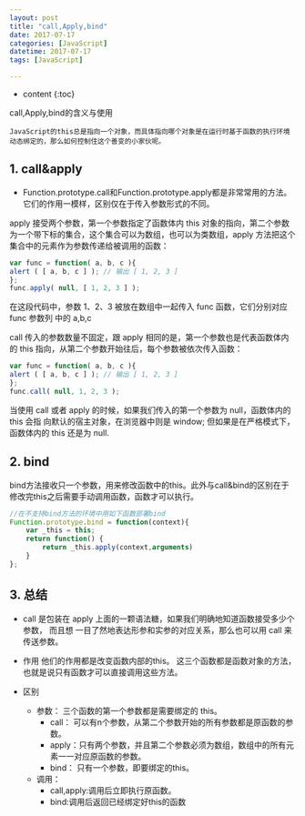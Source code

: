 ```yaml
---
layout: post
title: "call,Apply,bind"
date: 2017-07-17
categories: [JavaScript]
datetime: 2017-07-17
tags: [JavaScript]

---
```


* content
{:toc}

call,Apply,bind的含义与使用
<!-- more -->

``JavaScript的this总是指向一个对象，而具体指向哪个对象是在运行时基于函数的执行环境动态绑定的，那么如何控制住这个善变的小家伙呢。``

## 1. call&apply
    
- Function.prototype.call和Function.prototype.apply都是非常常用的方法。它们的作用一模样，区别仅在于传入参数形式的不同。

 apply 接受两个参数，第一个参数指定了函数体内 this 对象的指向，第二个参数为一个带下标的集合，这个集合可以为数组，也可以为类数组，apply 方法把这个集合中的元素作为参数传递给被调用的函数： 
```js
var func = function( a, b, c ){ 
alert ( [ a, b, c ] ); // 输出 [ 1, 2, 3 ] 
}; 
func.apply( null, [ 1, 2, 3 ] ); 
```
在这段代码中，参数 1、2、3 被放在数组中一起传入 func 函数，它们分别对应 func 参数列
中的 a,b,c

 call 传入的参数数量不固定，跟 apply 相同的是，第一个参数也是代表函数体内的 this 指向，从第二个参数开始往后，每个参数被依次传入函数：
```js
var func = function( a, b, c ){ 
alert ( [ a, b, c ] ); // 输出 [ 1, 2, 3 ] 
}; 
func.call( null, 1, 2, 3 ); 
```
当使用 call 或者 apply 的时候，如果我们传入的第一个参数为 null，函数体内的 this 会指
向默认的宿主对象，在浏览器中则是 window; 但如果是在严格模式下，函数体内的 this 还是为 null.


## 2. bind
    
bind方法接收只一个参数，用来修改函数中的this。此外与call&bind的区别在于修改完this之后需要手动调用函数，函数才可以执行。

```js
//在不支持bind方法的环境中用如下函数部署bind
Function.prototype.bind = function(context){
    var _this = this;
    return function() {
        return _this.apply(context,arguments)
    }
};
```

## 3. 总结
- call 是包装在 apply 上面的一颗语法糖，如果我们明确地知道函数接受多少个参数，
而且想
一目了然地表达形参和实参的对应关系，那么也可以用 call 来传送参数。

- 作用
    他们的作用都是改变函数内部的this。
    这三个函数都是函数对象的方法，也就是说只有函数才可以直接调用这些方法。


- 区别
    - 参数： 三个函数的第一个参数都是需要绑定的 this。
        - call： 可以有n个参数，从第二个参数开始的所有参数都是原函数的参数。
        - apply：只有两个参数，并且第二个参数必须为数组，数组中的所有元素一一对应原函数的参数。
        - bind： 只有一个参数，即要绑定的this。
    - 调用： 
        - call,apply:调用后立即执行原函数。
        - bind:调用后返回已经绑定好this的函数

